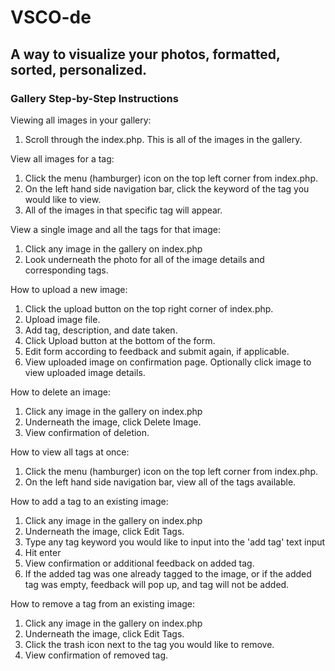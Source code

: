 # VSCO-de

## A way to visualize your photos, formatted, sorted, personalized.

### Gallery Step-by-Step Instructions

Viewing all images in your gallery:
1. Scroll through the index.php. This is all of the images in the gallery.

View all images for a tag:
1. Click the menu (hamburger) icon on the top left corner from index.php.
2. On the left hand side navigation bar, click the keyword of the tag you would like to view.
3. All of the images in that specific tag will appear.

View a single image and all the tags for that image:
1. Click any image in the gallery on index.php
2. Look underneath the photo for all of the image details and corresponding tags.

How to upload a new image:
1. Click the upload button on the top right corner of index.php.
2. Upload image file.
3. Add tag, description, and date taken.
4. Click Upload button at the bottom of the form.
5. Edit form according to feedback and submit again, if applicable.
6. View uploaded image on confirmation page. Optionally click image to view uploaded image details.

How to delete an image:
1. Click any image in the gallery on index.php
2. Underneath the image, click Delete Image.
3. View confirmation of deletion.

How to view all tags at once:
1. Click the menu (hamburger) icon on the top left corner from index.php.
2. On the left hand side navigation bar, view all of the tags available.

How to add a tag to an existing image:
1. Click any image in the gallery on index.php
2. Underneath the image, click Edit Tags.
3. Type any tag keyword you would like to input into the 'add tag' text input
4. Hit enter
5. View confirmation or additional feedback on added tag.
6. If the added tag was one already tagged to the image, or if the added tag was empty, feedback will pop up, and tag will not be added.

How to remove a tag from an existing image:
1. Click any image in the gallery on index.php
2. Underneath the image, click Edit Tags.
3. Click the trash icon next to the tag you would like to remove.
4. View confirmation of removed tag.
